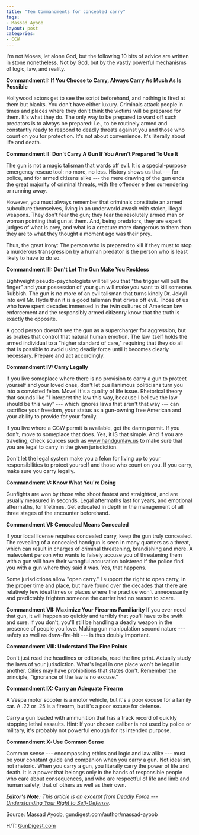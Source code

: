 ```yaml
---
title: "Ten Commandments for concealed carry"
tags:
- Massad Ayoob
layout: post
categories:
- CCW
---
```


I'm not Moses, let alone God, but the following 10 bits of advice are written in stone nonetheless. Not by God, but by the vastly powerful mechanisms of logic, law, and reality.

**Commandment I: If You Choose to Carry, Always Carry As Much As Is Possible**

Hollywood actors get to see the script beforehand, and nothing is fired at them but blanks. You don't have either luxury. Criminals attack people in times and places where they don't think the victims will be prepared for them. It's what they do. The only way to be prepared to ward off such predators is to always be prepared: i.e., to be routinely armed and constantly ready to respond to deadly threats against you and those who count on you for protection. It's not about convenience. It's literally about life and death.

**Commandment II: Don't Carry A Gun If You Aren't Prepared To Use It**

The gun is not a magic talisman that wards off evil. It is a special-purpose emergency rescue tool: no more, no less. History shows us that --- for police, and for armed citizens alike --- the mere drawing of the gun ends the great majority of criminal threats, with the offender either surrendering or running away.

However, you must always remember that criminals constitute an armed subculture themselves, living in an underworld awash with stolen, illegal weapons. They don't fear the gun; they fear the resolutely armed man or woman pointing that gun at them. And, being predators, they are expert judges of what is prey, and what is a creature more dangerous to them than they are to what they thought a moment ago was their prey.

Thus, the great irony: The person who is prepared to kill if they must to stop a murderous transgression by a human predator is the person who is least likely to have to do so.

**Commandment III: Don't Let The Gun Make You Reckless**

Lightweight pseudo-psychologists will tell you that "the trigger will pull the finger" and your possession of your gun will make you want to kill someone. Rubbish. The gun is no more of an evil talisman that turns kindly Dr. Jekyll into evil Mr. Hyde than it is a good talisman that drives off evil. Those of us who have spent decades immersed in the twin cultures of American law enforcement and the responsibly armed citizenry know that the truth is exactly the opposite.

A good person doesn't see the gun as a supercharger for aggression, but as brakes that control that natural human emotion. The law itself holds the armed individual to a "higher standard of care," requiring that they do all that is possible to avoid using deadly force until it becomes clearly necessary. Prepare and act accordingly.

**Commandment IV: Carry Legally**

If you live someplace where there is no provision to carry a gun to protect yourself and your loved ones, don't let pusillanimous politicians turn you into a convicted felon. Move! It's a quality of life issue. Rhetorical theory that sounds like "I interpret the law this way, because I believe the law should be this way" --- which ignores laws that aren't that way --- can sacrifice your freedom, your status as a gun-owning free American and your ability to provide for your family.

If you live where a CCW permit is available, get the damn permit. If you don't, move to someplace that does. Yes, it IS that simple. And if you are traveling, check sources such as www.handgunlaw.us to make sure that you are legal to carry in the given jurisdiction.

Don't let the legal system make you a felon for living up to your responsibilities to protect yourself and those who count on you. If you carry, make sure you carry legally.

**Commandment V: Know What You're Doing**

Gunfights are won by those who shoot fastest and straightest, and are usually measured in seconds. Legal aftermaths last for years, and emotional aftermaths, for lifetimes. Get educated in depth in the management of all three stages of the encounter beforehand.

**Commandment VI: Concealed Means Concealed**

If your local license requires concealed carry, keep the gun truly concealed. The revealing of a concealed handgun is seen in many quarters as a threat, which can result in charges of criminal threatening, brandishing and more. A malevolent person who wants to falsely accuse you of threatening them with a gun will have their wrongful accusation bolstered if the police find you with a gun where they said it was. Yes, that happens.

Some jurisdictions allow "open carry." I support the right to open carry, in the proper time and place, but have found over the decades that there are relatively few ideal times or places where the practice won't unnecessarily and predictably frighten someone the carrier had no reason to scare.

**Commandment VII: Maximize Your Firearms Familiarity**
If you ever need that gun, it will happen so quickly and terribly that you'll have to be swift and sure. If you don't, you'll still be handling a deadly weapon in the presence of people you love. Making gun manipulation second nature --- safety as well as draw-fire-hit --- is thus doubly important.

**Commandment VIII: Understand The Fine Points**

Don't just read the headlines or editorials, read the fine print. Actually study the laws of your jurisdiction. What's legal in one place won't be legal in another. Cities may have prohibitions that states don't. Remember the principle, "ignorance of the law is no excuse."

**Commandment IX: Carry an Adequate Firearm**

A Vespa motor scooter is a motor vehicle, but it's a poor excuse for a family car. A .22 or .25 is a firearm, but it's a poor excuse for defense.

Carry a gun loaded with ammunition that has a track record of quickly stopping lethal assaults. Hint: If your chosen caliber is not used by police or military, it's probably not powerful enough for its intended purpose.

**Commandment X: Use Common Sense**

Common sense --- encompassing ethics and logic and law alike --- must be your constant guide and companion when you carry a gun. Not idealism, not rhetoric. When you carry a gun, you literally carry the power of life and death. It is a power that belongs only in the hands of responsible people who care about consequences, and who are respectful of life and limb and human safety, that of others as well as their own.

***Editor's Note:** This article is an excerpt from [Deadly Force --- Understanding Your Right to Self-Defense](https://www.gundigeststore.com/deadly-force-self-defense).*

Source: Massad Ayoob, gundigest.com/author/massad-ayoob

H/T: [GunDigest.com](https://gundigest.com/handguns/concealed-carry/ten-commandments-for-concealed-carry)
